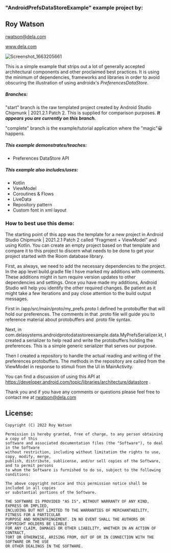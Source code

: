 ### "AndroidPrefsDataStoreExample" example project by:

##       Roy Watson

rwatson@dela.com

www.dela.com

![Screenshot_1663205661](./Screenshot_1663205661.png)

This is a simple example that strips out a lot of generally accepted architectural components and other proclaimed best practices. It is using the minimum of dependencies, frameworks and libraries in order to avoid obscuring the illustration of using androidx's *PreferencesDataStore*. 

##### Branches:

"start" branch is the raw templated project created by Android Studio Chipmunk | 2021.2.1 Patch 2. This is supplied for comparison purposes.  ***It appears you are currently on this branch.***

"complete" branch is the example/tutorial application where the "magic"😀 happens. 

##### This example demonstrates/teaches:

- Preferences DataStore API

##### This example also includes/uses:

- Kotlin
- ViewModel
- Coroutines & Flows
- LiveData
- Repository pattern
- Custom font in xml layout

### How to best use this demo:

The starting point of this app was the template for a new project in Android Studio Chipmunk | 2021.2.1 Patch 2 called “Fragment + ViewModel” and using Kotlin. You can create an empty project based on that template and compare it to this project to discern what needs to be done to get your project started with the Room database library. 

First, as always, we need to add the necessary dependencies to the project. In the app level build.gradle file I hsve marked my additions with comments. These additions might in turn require version updates to other dependencies and settings. Once you have made my additions, Android Studio will help you identify the other required changes. Be patient as it might take a few iterations and pay close attention to the build output messages.	

First in <ProjectRoot>/app/src/main/proto/my_prefs.proto I defined he protobuffer that will hold our preferences. The comments in that .proto file will guide you to reference material about protobuffers and .proto file syntax.

Next, in com.delasystems.androidprotodatastoreexample.data.MyPrefsSerializer.kt, I created a serializer to help read and write the protobuffers holding the preferences. This is a simple generic serializer that serves our purpose.

Then I created a repository to handle the actual reading and writing of the preferences protobuffers. The methods in the repository are called from the ViewModel in response to stimuli from the UI in MainActivity.

You can find a discussion of using this API at https://developer.android.com/topic/libraries/architecture/datastore .

Thank you and if you have any comments or questions please feel free to contact me at rwatson@dela.com

## License:

    Copyright (C) 2022 Roy Watson
    
    Permission is hereby granted, free of charge, to any person obtaining a copy of this
    software and associated documentation files (the "Software"), to deal in the Software 
    without restriction, including without limitation the rights to use, copy, modify, merge, 
    publish, distribute, sublicense, and/or sell copies of the Software, and to permit persons 
    to whom the Software is furnished to do so, subject to the following conditions:
    
    The above copyright notice and this permission notice shall be included in all copies 
    or substantial portions of the Software.
    
    THE SOFTWARE IS PROVIDED "AS IS", WITHOUT WARRANTY OF ANY KIND, EXPRESS OR IMPLIED, 
    INCLUDING BUT NOT LIMITED TO THE WARRANTIES OF MERCHANTABILITY, FITNESS FOR A PARTICULAR
    PURPOSE AND NONINFRINGEMENT. IN NO EVENT SHALL THE AUTHORS OR COPYRIGHT HOLDERS BE LIABLE
    FOR ANY CLAIM, DAMAGES OR OTHER LIABILITY, WHETHER IN AN ACTION OF CONTRACT,
    TORT OR OTHERWISE, ARISING FROM, OUT OF OR IN CONNECTION WITH THE SOFTWARE OR THE USE
    OR OTHER DEALINGS IN THE SOFTWARE.

